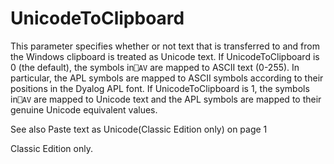 # UnicodeToClipboard

This parameter specifies whether or not text that is transferred to and from the Windows clipboard is treated as Unicode text. If UnicodeToClipboard is 0 (the default), the symbols in`⎕AV` are mapped to ASCII text (0-255). In particular, the APL symbols are mapped to ASCII symbols according to their positions in the Dyalog APL font. If UnicodeToClipboard is 1, the symbols in`⎕AV` are mapped to Unicode text and the APL symbols are mapped to their genuine Unicode equivalent values.

See also Paste text as Unicode(Classic Edition only) on page 1

Classic Edition only.
